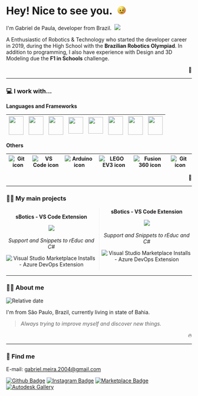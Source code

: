 # Hey! Nice to see you.&nbsp; <img height=23 src="./animation.gif">

I'm Gabriel de Paula, developer from Brazil.&nbsp; <img height="15px" src="https://upload.wikimedia.org/wikipedia/commons/thumb/0/05/Flag_of_Brazil.svg/125px-Flag_of_Brazil.svg.png"/>

A Enthusiastic of Robotics & Technology who started the developer career in 2019, during the High School with the **Brazilian Robotics Olympiad**. In addition to programming, I also have experience with Design and 3D Modeling due the **F1 in Schools** challenge.

<p align="right">🤖</p>

---

### 💻 I work with...
  
  **Languages and Frameworks**

  | <img src="https://cdn.svgporn.com/logos/c-sharp.svg" height=50 width=40> | <img src="https://cdn.svgporn.com/logos/c-plusplus.svg" height=50 width=40> | <img src="https://cdn.svgporn.com/logos/python.svg" height=50 width=40> | <img src="https://cdn.svgporn.com/logos/html-5.svg" height=45 width=40> | <img src="https://cdn.svgporn.com/logos/css-3.svg" height=45 width=40> | <img src="https://cdn.svgporn.com/logos/javascript.svg" height=50 width=40> | <img src="https://cdn.svgporn.com/logos/bootstrap.svg" height=50 width=40> | <img src="https://cdn.svgporn.com/logos/react.svg" height=50 width=40> |
  |:---:|:---:|:---:|:---:|:---:|:---:|:---:|:---:|

  **Others**

  | <img width=17.5 src="https://cdn.svgporn.com/logos/git-icon.svg" alt="Git icon"> | <img width=17.5 src="https://cdn.svgporn.com/logos/visual-studio-code.svg" alt="VS Code icon"> | <img width=17.5 src="https://brandslogos.com/wp-content/uploads/images/large/arduino-logo-1.png" alt="Arduino icon"> | <img width=17.5 src="https://www.logolynx.com/images/logolynx/dc/dce92a35d363f89b76bdf43a5776e2c4.jpeg" alt="LEGO EV3 icon">  | <img width=17.5 src="https://damassets.autodesk.net/content/dam/autodesk/social-media/badges/2019/fusion-360-icon-400px.png" alt="Fusion 360 icon"> | <img width=17.5 src="https://img.icons8.com/color/452/blender-3d.png" alt="Git icon"> |
  |:---:|:---:|:---:|:---:|:---:|:---:|

  <p align="right">🌱</p>

---
### 👨‍💻 My main projects

<div style="-webkit-column-count: 2; -moz-column-count: 2; column-count: 2; -webkit-column-rule: 1px dotted #e0e0e0; -moz-column-rule: 1px dotted #e0e0e0; column-rule: 1px dotted #e0e0e0;">

  <div align=center>

  **sBotics - VS Code Extension**

  <a href="https://marketplace.visualstudio.com/items?itemName=sbotics-simulator.sbotics-extension"><img width=100 src="https://sbotics-simulator.gallerycdn.vsassets.io/extensions/sbotics-simulator/sbotics-extension/1.0.4/1621730765308/Microsoft.VisualStudio.Services.Icons.Default"></a>

  *Support and Snippets to rEduc and C#*

  ![Visual Studio Marketplace Installs - Azure DevOps Extension](https://img.shields.io/visual-studio-marketplace/azure-devops/installs/total/sbotics-simulator.sbotics-extension?color=blue&label=Downloads&style=for-the-badge)
  </div>

  <div align=center>

  **sBotics - VS Code Extension**

  <a href="https://marketplace.visualstudio.com/items?itemName=sbotics-simulator.sbotics-extension"><img width=100 src="https://sbotics-simulator.gallerycdn.vsassets.io/extensions/sbotics-simulator/sbotics-extension/1.0.4/1621730765308/Microsoft.VisualStudio.Services.Icons.Default"></a>

  *Support and Snippets to rEduc and C#*

  ![Visual Studio Marketplace Installs - Azure DevOps Extension](https://img.shields.io/visual-studio-marketplace/azure-devops/installs/total/sbotics-simulator.sbotics-extension?color=blue&label=Downloads&style=for-the-badge)
  </div>

</div>

---

### 🙋‍♂️ About me

![Relative date](https://img.shields.io/date/1087603200?label=I%20was%20Born&style=for-the-badge)

I'm from São Paulo, Brazil, currently living in state of Bahia.

> *Always trying to improve myself and discover new things.*

<p align="right">🔥</p>

---

### 🔎 Find me

E-mail: gabriel.meira.2004@gmail.com

[![Github Badge](https://img.shields.io/badge/-Github-232323?style=for-the-badge&logo=Github&logoColor=white)](https://github.com/gabrieldp23)
[![Instagram Badge](https://img.shields.io/badge/Instagram-E4405F?style=for-the-badge&logo=instagram&logoColor=white)](https://www.instagram.com/gabs_dp_/)
[![Marketplace Badge](https://img.shields.io/badge/VS%20Code%20Marketplace-blue?style=for-the-badge&logo=VisualStudioCode)](https://marketplace.visualstudio.com/publishers/Gabrieldp-dev)
[![Autodesk Gallery](https://img.shields.io/badge/Autodesk%20Gallery-succes?style=for-the-badge&logo=Autodesk&logoColor=white)](https://gallery.autodesk.com/users/3WM6R3R9PCV8)


